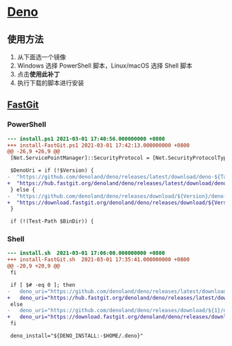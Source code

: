 # [Deno](https://deno.land/)

<script>
export default {
  data: () => ({
    shell: {
      source: 'https://github.com/denoland/deno_install/blob/master/install.sh',
      filename: 'deno-install.sh',
    },
    ps: {
      source: 'https://github.com/denoland/deno_install/blob/master/install.ps1',
      filename: 'deno-install.ps1',
    },
  })
}
</script>

## 使用方法

1. 从下面选一个镜像
2. Windows 选择 PowerShell 脚本，Linux/macOS 选择 Shell 脚本
3. 点击**使用此补丁**
4. 执行下载的脚本进行安装

## [FastGit](https://fastgit.org/)

### PowerShell

<Patch :source="ps.source" :filename="ps.filename">

```diff
--- install.ps1	2021-03-01 17:40:56.000000000 +0800
+++ install-FastGit.ps1	2021-03-01 17:42:13.000000000 +0800
@@ -26,9 +26,9 @@
 [Net.ServicePointManager]::SecurityProtocol = [Net.SecurityProtocolType]::Tls12

 $DenoUri = if (!$Version) {
-  "https://github.com/denoland/deno/releases/latest/download/deno-${Target}.zip"
+  "https://hub.fastgit.org/denoland/deno/releases/latest/download/deno-${Target}.zip"
 } else {
-  "https://github.com/denoland/deno/releases/download/${Version}/deno-${Target}.zip"
+  "https://download.fastgit.org/denoland/deno/releases/download/${Version}/deno-${Target}.zip"
 }

 if (!(Test-Path $BinDir)) {
```

</Patch>

### Shell

<Patch :source="shell.source" :filename="shell.filename">

```diff
--- install.sh	2021-03-01 17:06:00.000000000 +0800
+++ install-FastGit.sh	2021-03-01 17:35:41.000000000 +0800
@@ -20,9 +20,9 @@
 fi

 if [ $# -eq 0 ]; then
-	deno_uri="https://github.com/denoland/deno/releases/latest/download/deno-${target}.zip"
+	deno_uri="https://hub.fastgit.org/denoland/deno/releases/latest/download/deno-${target}.zip"
 else
-	deno_uri="https://github.com/denoland/deno/releases/download/${1}/deno-${target}.zip"
+	deno_uri="https://download.fastgit.org/denoland/deno/releases/download/${1}/deno-${target}.zip"
 fi

 deno_install="${DENO_INSTALL:-$HOME/.deno}"
```

</Patch>
